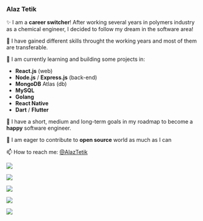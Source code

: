 ### Alaz Tetik

:sparkles: I am a **career switcher**! After working several years in polymers industry as a chemical engineer, I decided to follow my dream in the software area!

:runner: I have gained different skills throught the working years and most of them are transferable.

:seedling: I am currently learning and building some projects in:

- **React.js** (web)
- **Node.js** / **Express.js** (back-end)
- **MongoDB** Atlas (db)
- **MySQL**
- **Golang**
- **React Native**
- **Dart** / **Flutter**

:satellite: I have a short, medium and long-term goals in my roadmap to become a **happy** software engineer.

:whale: I am eager to contribute to **open source** world as much as I can

:mailbox: How to reach me: [@AlazTetik](https://twitter.com/AlazTetik)


<a href="https://wakatime.com"><img src="https://wakatime.com/share/@alaztetik/f4f55093-0426-4018-9ded-48bdbf2d68a5.png" /></a>

<a href="https://wakatime.com"><img src="https://wakatime.com/share/@alaztetik/82794439-0501-46ad-b6c0-b30765673c81.png" /></a>

<a href="https://wakatime.com"><img src="https://wakatime.com/share/@alaztetik/809deeda-6c3c-4cda-99a3-20ed19762b66.png" /></a>

<a href="https://wakatime.com"><img src="https://wakatime.com/share/@alaztetik/1d987c78-3854-4c65-aec4-1a2bd2220b52.png" /></a>

<a href="https://wakatime.com"><img src="https://wakatime.com/share/@alaztetik/aee0bd74-df0a-43b6-908a-49713c328d56.png" /></a>

